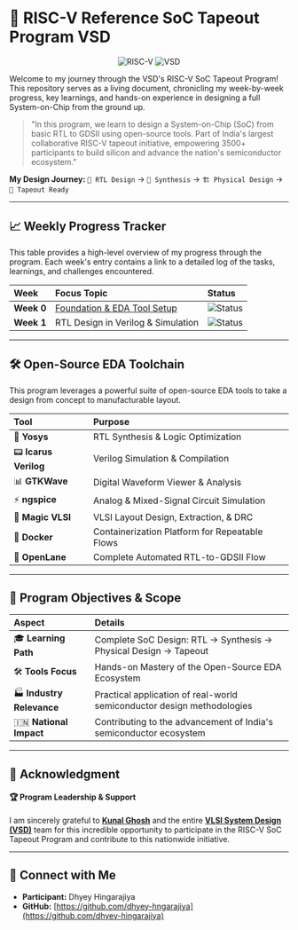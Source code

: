 # 🚀 RISC-V Reference SoC Tapeout Program VSD

<div align="center">

![RISC-V](https://img.shields.io/badge/RISC--V-SoC%20Tapeout-blue?style=for-the-badge&logo=riscv)
![VSD](https://img.shields.io/badge/VSDIAT-Program-orange?style=for-the-badge)
<br>

</div>

Welcome to my journey through the VSD's RISC-V SoC Tapeout Program! This repository serves as a living document, chronicling my week-by-week progress, key learnings, and hands-on experience in designing a full System-on-Chip from the ground up.

> "In this program, we learn to design a System-on-Chip (SoC) from basic RTL to GDSII using open-source tools. Part of India's largest collaborative RISC-V tapeout initiative, empowering 3500+ participants to build silicon and advance the nation's semiconductor ecosystem."

**My Design Journey:** `📝 RTL Design` → `🔄 Synthesis` → `🏗️ Physical Design` → `🎯 Tapeout Ready`

---

## 📈 Weekly Progress Tracker

This table provides a high-level overview of my progress through the program. Each week's entry contains a link to a detailed log of the tasks, learnings, and challenges encountered.

| Week | Focus Topic | Status |
| :--- | :--- | :--- |
| **Week 0** | [Foundation & EDA Tool Setup](./Week_0/week0.md) | ![Status](https://img.shields.io/badge/Status-Complete-brightgreen?style=for-the-badge) |
| **Week 1** | RTL Design in Verilog & Simulation | ![Status](https://img.shields.io/badge/Status-Pending-lightgrey?style=for-the-badge) |

---

## 🛠️ Open-Source EDA Toolchain

This program leverages a powerful suite of open-source EDA tools to take a design from concept to manufacturable layout.

| Tool | Purpose |
| :--- | :--- |
| 🧠 **Yosys** | RTL Synthesis & Logic Optimization |
| 📟 **Icarus Verilog** | Verilog Simulation & Compilation |
| 📊 **GTKWave** | Digital Waveform Viewer & Analysis |
| ⚡ **ngspice** | Analog & Mixed-Signal Circuit Simulation |
| 🎨 **Magic VLSI** | VLSI Layout Design, Extraction, & DRC |
| 🐳 **Docker** | Containerization Platform for Repeatable Flows |
| 🌊 **OpenLane** | Complete Automated RTL-to-GDSII Flow |

---

## 🎯 Program Objectives & Scope

| Aspect | Details |
| :--- | :--- |
| 🎓 **Learning Path** | Complete SoC Design: RTL → Synthesis → Physical Design → Tapeout |
| 🛠️ **Tools Focus** | Hands-on Mastery of the Open-Source EDA Ecosystem |
| 🏭 **Industry Relevance** | Practical application of real-world semiconductor design methodologies |
| 🇮🇳 **National Impact** | Contributing to the advancement of India's semiconductor ecosystem |

---

## 🙏 Acknowledgment

#### 🏆 Program Leadership & Support

I am sincerely grateful to [**Kunal Ghosh**](https://github.com/kunalg123) and the entire  **[VLSI System Design (VSD)](https://vsdiat.vlsisystemdesign.com/)** team for this incredible opportunity to participate in the RISC-V SoC Tapeout Program and contribute to this nationwide initiative.

---

## 🔗 Connect with Me

- **Participant:** Dhyey Hingarajiya
- **GitHub:** [https://github.com/dhyey-hngarajiya](https://github.com/dhyey-hingarajiya)
